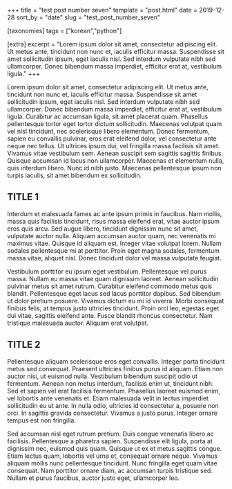 +++
title = "test post number seven"
template = "post.html"
date = 2019-12-28
sort_by = "date"
slug = "test_post_number_seven"

[taxonomies]
tags = ["korean","python"]

[extra]
excerpt = "Lorem ipsum dolor sit amet, consectetur adipiscing elit. Ut metus ante, tincidunt non nunc et, iaculis efficitur massa. Suspendisse sit amet sollicitudin ipsum, eget iaculis nisl. Sed interdum vulputate nibh sed ullamcorper. Donec bibendum massa imperdiet, efficitur erat at, vestibulum ligula."
+++

Lorem ipsum dolor sit amet, consectetur adipiscing elit. Ut metus ante, tincidunt non nunc et, iaculis efficitur massa. Suspendisse sit amet sollicitudin ipsum, eget iaculis nisl. Sed interdum vulputate nibh sed ullamcorper. Donec bibendum massa imperdiet, efficitur erat at, vestibulum ligula. Curabitur ac accumsan ligula, sit amet placerat quam. Phasellus pellentesque tortor eget tortor dictum sollicitudin. Maecenas volutpat quam vel nisl tincidunt, nec scelerisque libero elementum. Donec fermentum, sapien eu convallis pulvinar, eros erat eleifend dolor, vel consectetur ante neque nec tellus. Ut ultrices ipsum dui, vel fringilla massa facilisis sit amet. Vivamus vitae vestibulum sem. Aenean suscipit sem sagittis sagittis finibus. Quisque accumsan id lacus non ullamcorper. Maecenas et elementum nulla, quis interdum libero. Nunc id nibh justo. Maecenas pellentesque ipsum non turpis iaculis, sit amet bibendum ex sollicitudin.

## TITLE 1

Interdum et malesuada fames ac ante ipsum primis in faucibus. Nam mollis, massa quis facilisis tincidunt, risus massa eleifend erat, vitae auctor ipsum eros quis arcu. Sed augue libero, tincidunt dignissim nunc sit amet, vulputate auctor nulla. Aliquam accumsan auctor quam, nec venenatis mi maximus vitae. Quisque id aliquam est. Integer vitae volutpat lorem. Nullam sodales pellentesque mi at porttitor. Proin eget magna sodales, fermentum massa vitae, aliquet nisl. Donec tincidunt dolor vel massa vulputate feugiat.

Vestibulum porttitor eu ipsum eget vestibulum. Pellentesque vel purus massa. Nullam eu massa vitae quam dignissim laoreet. Aenean sollicitudin pulvinar metus sit amet rutrum. Curabitur eleifend commodo metus quis blandit. Pellentesque eget lacus sed lacus porttitor dapibus. Sed bibendum ut dolor pretium posuere. Vivamus dictum eu mi id viverra. Morbi consequat finibus felis, at tempus justo ultricies tincidunt. Proin orci leo, egestas eget dui vitae, sagittis eleifend ante. Fusce blandit rhoncus consectetur. Nam tristique malesuada auctor. Aliquam erat volutpat.

## TITLE 2

Pellentesque aliquam scelerisque eros eget convallis. Integer porta tincidunt metus sed consequat. Praesent ultricies finibus purus id aliquam. Etiam non auctor nisi, ut euismod nulla. Vestibulum bibendum suscipit odio ut fermentum. Aenean non metus interdum, facilisis enim ut, tincidunt nibh. Sed et sapien vel erat facilisis fermentum. Phasellus laoreet euismod enim, vel lobortis ante venenatis et. Etiam malesuada velit in lectus imperdiet sollicitudin eu ut ante. In nulla odio, ultricies id consectetur a, posuere non orci. In sagittis gravida consectetur. Vivamus a justo purus. Integer ornare tempus est non fringilla.

Sed accumsan nisl eget rutrum pretium. Duis congue venenatis libero ac facilisis. Pellentesque a pharetra sapien. Suspendisse elit ligula, porta at dignissim nec, euismod quis quam. Quisque ut ex et metus sagittis congue. Etiam lectus quam, lobortis vel urna et, consequat ornare neque. Vivamus aliquam mollis nunc pellentesque tincidunt. Nunc fringilla eget quam vitae consequat. Nam porttitor ornare diam, ac accumsan turpis tristique sed. Nullam et purus faucibus, auctor justo eget, ullamcorper leo.